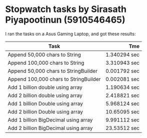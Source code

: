 # Stopwatch tasks by Sirasath Piyapootinun (5910546465)
I ran the tasks on a Asus Gaming Laptop, and got
these results:

Task | Tme
 --------------------------------------|-------:
Append 50,000 chars to String | 1.340294 sec
Append 100,000 chars to String | 3.310943 sec
Append 50,000 chars to StringBuilder | 0.001792 sec
Append 100,000 chars to StringBuilder | 0.002081 sec
Add 1 billion double using array | 1.190634 sec
Add 2 billion double using array | 2.418821 sec
Add 1 billion Double using array | 5.968124 sec
Add 2 billion Double using array | 10.65095 sec
Add 1 billion BigDecimal using array | 9.991112 sec
Add 2 billion BigDecimal using array | 23.53512 sec

